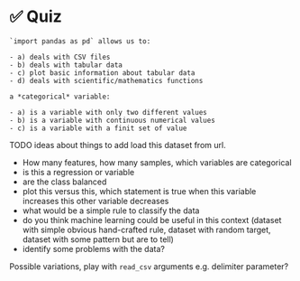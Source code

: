 # ✅ Quiz

```{admonition} Question
`import pandas as pd` allows us to:

- a) deals with CSV files
- b) deals with tabular data
- c) plot basic information about tabular data
- d) deals with scientific/mathematics functions
```


```{admonition} Question
a *categorical* variable:

- a) is a variable with only two different values
- b) is a variable with continuous numerical values
- c) is a variable with a finit set of value
```

TODO ideas about things to add load this dataset from url.
- How many features, how many samples, which variables are categorical
- is this a regression or variable
- are the class balanced
- plot this versus this, which statement is true when this variable increases
  this other variable decreases
- what would be a simple rule to classify the data
- do you think machine learning could be useful in this context (dataset with
  simple obvious hand-crafted rule, dataset with random target, dataset with
  some pattern but are to tell)
- identify some problems with the data? 

Possible variations, play with `read_csv` arguments e.g. delimiter parameter?
